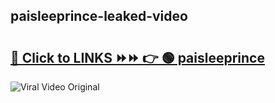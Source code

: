 
 ## paisleeprince-leaked-video 

# <h2><a href="https://clipsfans.com/paisleeprince&ref=git">🔗 Click to LINKS ⏩⏩ 👉 🟢 paisleeprince </a></h2>

<a href="https://clipsfans.com/paisleeprince&ref=git" rel="nofollow" data-target="animated-image.originalLink"><img src="https://i.ibb.co.com/xMMVF88/686577567.gif" alt="Viral Video Original" style="max-width: 100%; display: inline-block;" data-target="animated-image.originalImage"></a>
